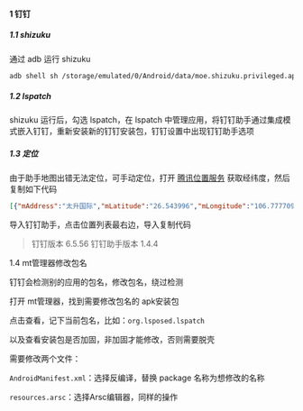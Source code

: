 #### 1 钉钉
##### 1.1 shizuku

通过 adb 运行 shizuku

```sh
adb shell sh /storage/emulated/0/Android/data/moe.shizuku.privileged.api/start.sh
```

##### 1.2 lspatch

shizuku 运行后，勾选 lspatch，在 lspatch 中管理应用，将钉钉助手通过集成模式嵌入钉钉，重新安装新的钉钉安装包，钉钉设置中出现钉钉助手选项

##### 1.3 定位

由于助手地图出错无法定位，可手动定位，打开 [腾讯位置服务](https://lbs.qq.com/getPoint/) 获取经纬度，然后复制如下代码

```json
[{"mAddress":"太升国际","mLatitude":"26.543996","mLongitude":"106.777709"}]
```

导入钉钉助手，点击位置列表最右边，导入复制代码

> 钉钉版本 6.5.56 钉钉助手版本 1.4.4

1.4 mt管理器修改包名

钉钉会检测别的应用的包名，修改包名，绕过检测

打开 mt管理器，找到需要修改包名的 apk安装包

点击查看，记下当前包名，比如：`org.lsposed.lspatch`

以及查看安装包是否加固，非加固才能修改，否则需要脱壳

需要修改两个文件：

`AndroidManifest.xml`：选择反编译，替换 package 名称为想修改的名称

`resources.arsc`：选择Arsc编辑器，同样的操作













